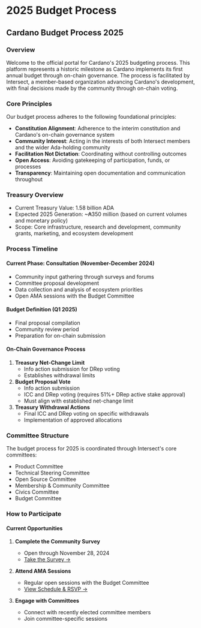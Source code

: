 # 2025 Budget Process

## Cardano Budget Process 2025

### Overview

Welcome to the official portal for Cardano's 2025 budgeting process. This platform represents a historic milestone as Cardano implements its first annual budget through on-chain governance. The process is facilitated by Intersect, a member-based organization advancing Cardano's development, with final decisions made by the community through on-chain voting.

### Core Principles

Our budget process adheres to the following foundational principles:

* **Constitution Alignment**: Adherence to the interim constitution and Cardano's on-chain governance system
* **Community Interest**: Acting in the interests of both Intersect members and the wider Ada-holding community
* **Facilitation Not Dictation**: Coordinating without controlling outcomes
* **Open Access**: Avoiding gatekeeping of participation, funds, or processes
* **Transparency**: Maintaining open documentation and communication throughout

### Treasury Overview

* Current Treasury Value: 1.58 billion ADA
* Expected 2025 Generation: \~₳350 million (based on current volumes and monetary policy)
* Scope: Core infrastructure, research and development, community grants, marketing, and ecosystem development

### Process Timeline

#### Current Phase: Consultation (November-December 2024)

* Community input gathering through surveys and forums
* Committee proposal development
* Data collection and analysis of ecosystem priorities
* Open AMA sessions with the Budget Committee

#### Budget Definition (Q1 2025)

* Final proposal compilation
* Community review period
* Preparation for on-chain submission

#### On-Chain Governance Process

1. **Treasury Net-Change Limit**
   * Info action submission for DRep voting
   * Establishes withdrawal limits
2. **Budget Proposal Vote**
   * Info action submission
   * ICC and DRep voting (requires 51%+ DRep active stake approval)
   * Must align with established net-change limit
3. **Treasury Withdrawal Actions**
   * Final ICC and DRep voting on specific withdrawals
   * Implementation of approved allocations

### Committee Structure

The budget process for 2025 is coordinated through Intersect's core committees:

* Product Committee
* Technical Steering Committee
* Open Source Committee
* Membership & Community Committee
* Civics Committee
* Budget Committee

### How to Participate

#### Current Opportunities

1. **Complete the Community Survey**
   * Open through November 28, 2024
   * [Take the Survey →](https://docs.google.com/forms/d/e/1FAIpQLSeQF1G24eRkI7Lmsp7m9aQV6Ssh9HLWT2r\_PkYXrPLCiUv-vw/viewform)
2. **Attend AMA Sessions**
   * Regular open sessions with the Budget Committee
   * [View Schedule & RSVP →](https://lu.ma/cardanobudgetprocess)
3.  **Engage with Committees**

    * Connect with recently elected committee members
    * Join committee-specific sessions



